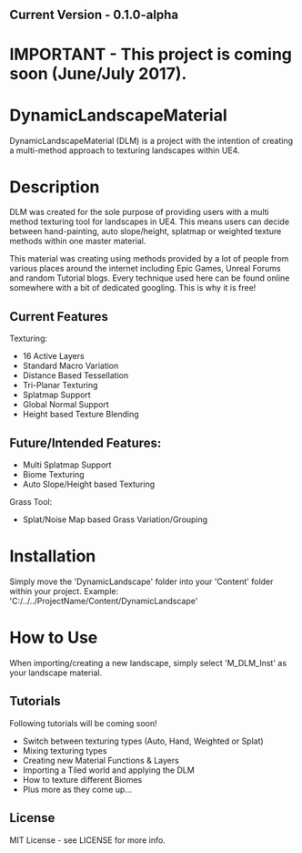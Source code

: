 ## Current Version - 0.1.0-alpha

# IMPORTANT - This project is coming soon (June/July 2017).

# DynamicLandscapeMaterial
DynamicLandscapeMaterial (DLM) is a project with the intention of creating a multi-method approach to texturing landscapes within UE4. 

# Description
DLM was created for the sole purpose of providing users with a multi method texturing tool for landscapes in UE4. This means users can decide between hand-painting, auto slope/height, splatmap or weighted texture methods within one master material.

This material was creating using methods provided by a lot of people from various places around the internet including Epic Games, Unreal Forums and random Tutorial blogs.
Every technique used here can be found online somewhere with a bit of dedicated googling. This is why it is free!

## Current Features

Texturing:
- 16 Active Layers
- Standard Macro Variation
- Distance Based Tessellation
- Tri-Planar Texturing
- Splatmap Support
- Global Normal Support
- Height based Texture Blending

## Future/Intended Features:
- Multi Splatmap Support
- Biome Texturing
- Auto Slope/Height based Texturing

Grass Tool:
- Splat/Noise Map based Grass Variation/Grouping

# Installation
Simply move the 'DynamicLandscape' folder into your 'Content' folder within your project. 
Example: 'C:/../../ProjectName/Content/DynamicLandscape'

# How to Use
When importing/creating a new landscape, simply select 'M_DLM_Inst' as your landscape material.

## Tutorials
Following tutorials will be coming soon!
- Switch between texturing types (Auto, Hand, Weighted or Splat)
- Mixing texturing types
- Creating new Material Functions & Layers
- Importing a Tiled world and applying the DLM
- How to texture different Biomes
- Plus more as they come up...

## License
MIT License - see LICENSE for more info.

